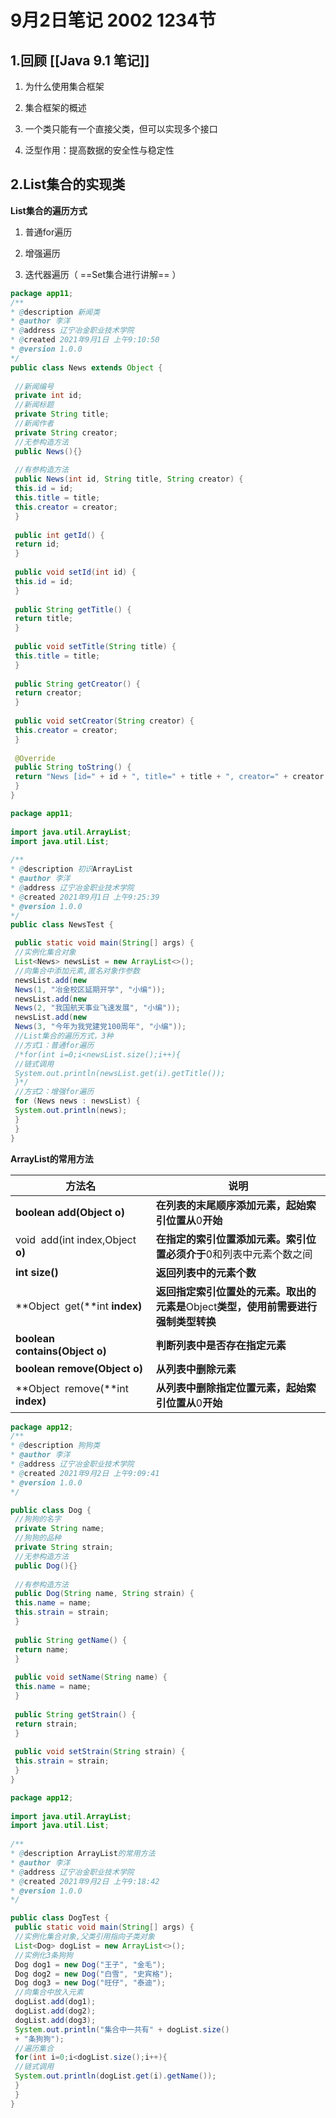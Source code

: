 # 9月2日笔记 2002 1234节
## 1.回顾 [[Java 9.1 笔记]]

1. 为什么使用集合框架

2. 集合框架的概述

3. 一个类只能有一个直接父类，但可以实现多个接口

4. 泛型作用：提高数据的安全性与稳定性

## 2.List集合的实现类

**List集合的遍历方式**

1. 普通for遍历

2. 增强遍历

3. 迭代器遍历（ ==Set集合进行讲解== ）

```java
package app11;
/** 
* @description 新闻类
* @author 李洋 
* @address 辽宁冶金职业技术学院
* @created 2021年9月1日 上午9:10:50
* @version 1.0.0
*/
public class News extends Object {
  
 //新闻编号
 private int id;
 //新闻标题
 private String title;
 //新闻作者 
 private String creator;
 //无参构造方法
 public News(){}
  
 //有参构造方法
 public News(int id, String title, String creator) {
 this.id = id;
 this.title = title;
 this.creator = creator;
 }
  
 public int getId() {
 return id;
 }
  
 public void setId(int id) {
 this.id = id;
 }
  
 public String getTitle() {
 return title;
 }
  
 public void setTitle(String title) {
 this.title = title;
 }
  
 public String getCreator() {
 return creator;
 }
  
 public void setCreator(String creator) {
 this.creator = creator;
 }
  
 @Override
 public String toString() {
 return "News [id=" + id + ", title=" + title + ", creator=" + creator + "]";
 }
}
```

```java
package app11;
  
import java.util.ArrayList;
import java.util.List;
  
/** 
* @description 初识ArrayList
* @author 李洋 
* @address 辽宁冶金职业技术学院
* @created 2021年9月1日 上午9:25:39
* @version 1.0.0
*/
public class NewsTest {

 public static void main(String[] args) {
 //实例化集合对象
 List<News> newsList = new ArrayList<>();
 //向集合中添加元素,匿名对象作参数
 newsList.add(new 
 News(1, "冶金校区延期开学", "小编"));
 newsList.add(new 
 News(2, "我国航天事业飞速发展", "小编"));
 newsList.add(new 
 News(3, "今年为我党建党100周年", "小编"));
 //List集合的遍历方式，3种
 //方式1：普通for遍历
 /*for(int i=0;i<newsList.size();i++){
 //链式调用
 System.out.println(newsList.get(i).getTitle());
 }*/
 //方式2：增强for遍历
 for (News news : newsList) {
 System.out.println(news);
 }
 }
}
```

**ArrayList的常用方法**

| **方法名**                         | **说明**                                                                             |
| ---------------------------------- | ------------------------------------------------------------------------------------ |
| **boolean** **add(Object o)**      | **在列表的末尾顺序添加元素，起始索引位置从**0**开始**                                |
| void  add(int index,Object **o)**  | **在指定的索引位置添加元素。索引位置必须介于**0和列表中元素个数之间                  |
| **int** **size()**                 | **返回列表中的元素个数**                                                             |
| **Object  get(**int **index)**     | **返回指定索引位置处的元素。取出的元素是**Object**类型，使用前需要进行强制类型转换** |
| **boolean** **contains(Object o)** | **判断列表中是否存在指定元素**                                                       |
| **boolean** **remove(Object o)**   | **从列表中删除元素**                                                                 |
| **Object  remove(**int **index)**  | **从列表中删除指定位置元素，起始索引位置从**0**开始**                                |

```java
package app12;
/** 
* @description 狗狗类
* @author 李洋 
* @address 辽宁冶金职业技术学院
* @created 2021年9月2日 上午9:09:41
* @version 1.0.0
*/

public class Dog {
 //狗狗的名字
 private String name;
 //狗狗的品种
 private String strain;
 //无参构造方法
 public Dog(){}
  
 //有参构造方法
 public Dog(String name, String strain) {
 this.name = name;
 this.strain = strain;
 }
  
 public String getName() {
 return name;
 }
  
 public void setName(String name) {
 this.name = name;
 }
  
 public String getStrain() {
 return strain;
 }
  
 public void setStrain(String strain) {
 this.strain = strain;
 }
}
```

```java
package app12;
  
import java.util.ArrayList;
import java.util.List;
  
/** 
* @description ArrayList的常用方法
* @author 李洋 
* @address 辽宁冶金职业技术学院
* @created 2021年9月2日 上午9:18:42
* @version 1.0.0
*/

public class DogTest {
 public static void main(String[] args) {
 //实例化集合对象,父类引用指向子类对象
 List<Dog> dogList = new ArrayList<>();
 //实例化3条狗狗
 Dog dog1 = new Dog("王子", "金毛");
 Dog dog2 = new Dog("白雪", "史宾格");
 Dog dog3 = new Dog("旺仔", "泰迪");
 //向集合中放入元素
 dogList.add(dog1);
 dogList.add(dog2);
 dogList.add(dog3);
 System.out.println("集合中一共有" + dogList.size()
 + "条狗狗");
 //遍历集合
 for(int i=0;i<dogList.size();i++){
 //链式调用
 System.out.println(dogList.get(i).getName());
 }
 }
}
```